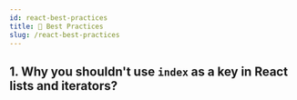 ```yaml
---
id: react-best-practices
title: 📄 Best Practices
slug: /react-best-practices
---
```


## 1. Why you shouldn't use `index` as a key in React lists and iterators?
